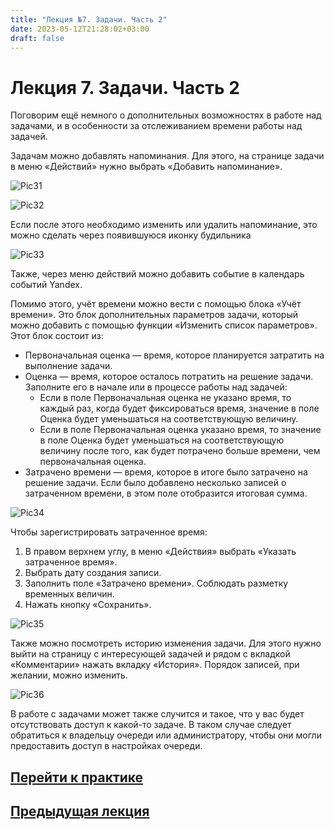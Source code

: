 ```yaml
---
title: "Лекция №7. Задачи. Часть 2"
date: 2023-05-12T21:28:02+03:00
draft: false
---
```

# **Лекция 7. Задачи. Часть 2**

Поговорим ещё немного о дополнительных возможностях в работе над задачами, и в особенности за отслеживанием времени работы над задачей.

Задачам можно добавлять напоминания. Для этого, на странице задачи в меню «Действий» нужно выбрать «Добавить напоминание».

![Pic31](/Picture_31.png)

![Pic32](/Picture_32.png)

Если после этого необходимо изменить или удалить напоминание, это можно сделать через появившуюся иконку будильника

![Pic33](/Picture_33.png)

Также, через меню действий можно добавить событие в календарь событий Yandex.

Помимо этого, учёт времени можно вести с помощью блока «Учёт времени». Это блок дополнительных параметров задачи, который можно добавить с помощью функции «Изменить список параметров». Этот блок состоит из:

-	Первоначальная оценка — время, которое планируется затратить на выполнение задачи.
-	Оценка — время, которое осталось потратить на решение задачи. Заполните его в начале или в процессе работы над задачей:
    -	Если в поле Первоначальная оценка не указано время, то каждый раз, когда будет фиксироваться время, значение в поле Оценка будет уменьшаться на соответствующую величину.
    - Если в поле Первоначальная оценка указано время, то значение в поле Оценка будет уменьшаться на соответствующую величину после того, как будет потрачено больше времени, чем первоначальная оценка.
- Затрачено времени — время, которое в итоге было затрачено на решение задачи. Если было добавлено несколько записей о затраченном времени, в этом поле отобразится итоговая сумма.

![Pic34](/Picture_34.png)

Чтобы зарегистрировать затраченное время:
1.	В правом верхнем углу, в меню «Действия» выбрать «Указать затраченное время».
2.	Выбрать дату создания записи.
3.	Заполнить поле «Затрачено времени». Соблюдать разметку временных величин.
4.	Нажать кнопку «Сохранить».

![Pic35](/Picture_35.png)

Также можно посмотреть историю изменения задачи. Для этого нужно выйти на страницу с интересующей задачей и рядом с вкладкой «Комментарии» нажать вкладку «История». Порядок записей, при желании, можно изменить.

![Pic36](/Picture_36.png)

В работе с задачами может также случится и такое, что у вас будет отсутствовать доступ к какой-то задаче. В таком случае следует обратиться к владельцу очереди или администратору, чтобы они могли предоставить доступ в настройках очереди.

## [Перейти к практике](/практики/практика_3/)
## [Предыдущая лекция](/лекции/лекция_6/)
